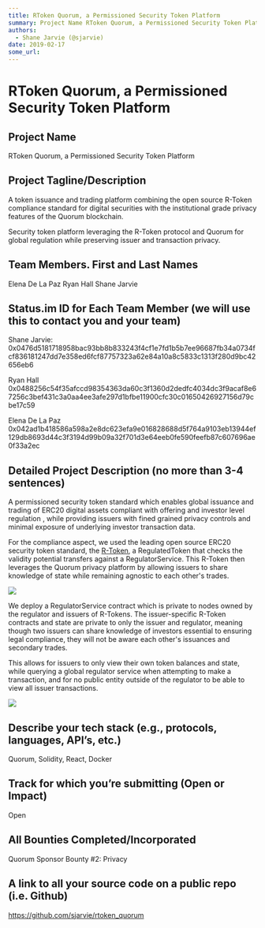 ```yaml
---
title: RToken Quorum, a Permissioned Security Token Platform
summary: Project Name RToken Quorum, a Permissioned Security Token Platform Project Tagline/Description A token issuance and trading platform combining the open source R-Token compliance standard for digital securities with the institutional grade privacy features of the Quorum blockchain. Security token platform leveraging the R-Token protocol and Quorum for global regulation while preserving issuer and transaction privacy. Team Members. First and Last Names Elena De La Paz Ryan Hall Shane Jarvie Status
authors:
  - Shane Jarvie (@sjarvie)
date: 2019-02-17
some_url: 
---
```


# RToken Quorum, a Permissioned Security Token Platform



## Project Name

RToken Quorum, a Permissioned Security Token Platform

## Project Tagline/Description

A  token issuance and trading platform combining the open source R-Token compliance standard for digital securities with the institutional grade privacy features of the Quorum blockchain.

Security token platform leveraging the R-Token protocol and Quorum for global regulation while preserving issuer and transaction privacy.  


## Team Members. First and Last Names

Elena De La Paz
Ryan Hall
Shane Jarvie


## Status.im ID for Each Team Member (we will use this to contact you and your team)

Shane Jarvie: 0x0476d5181718958bac93bb8b833243f4cf1e7fd1b5b7ee96687fb34a0734fcf836181247dd7e358ed6fcf87757323a62e84a10a8c5833c1313f280d9bc42656eb6

Ryan Hall
0x0488256c54f35afccd98354363da60c3f1360d2dedfc4034dc3f9acaf8e67256c3bef431c3a0aa4ee3afe297d1bfbe11900cfc30c01650426927156d79cbe17c59

Elena De La Paz
0x042ad1b418586a598a2e8dc623efa9e016828688d5f764a9103eb13944ef129db8693d44c3f3194d99b09a32f701d3e64eeb0fe590feefb87c607696ae0f33a2ec

## Detailed Project Description (no more than 3-4 sentences)

A permissioned security token standard which enables global issuance and trading of ERC20 digital assets compliant with offering and investor level regulation , while providing issuers with fined grained privacy controls and minimal exposure of underlying investor transaction data.

For the compliance aspect, we used the leading open source ERC20 security token standard, the [R-Token](https://harbor.com/rtokenwhitepaper.pdf), a RegulatedToken that checks the validity potential transfers against a RegulatorService. This R-Token then leverages the Quorum privacy platform by allowing issuers to share knowledge of state while remaining agnostic to each other's trades. 

![](https://api.kauri.io:443/ipfs/QmZHJkeqnYDZW2iGYdGoDqBT7E1ecaKBV9epcHUeWVc2iF)

We deploy a RegulatorService contract which is private to nodes owned by the regulator and issuers of R-Tokens. The issuer-specific R-Token contracts and state are private to only the issuer and regulator, meaning though two issuers can share knowledge of investors essential to ensuring legal compliance, they will not be aware each other's issuances and secondary trades. 

This allows for issuers to only view their own token balances and state, while querying a global regulator service when attempting to make a transaction, and for no public entity outside of the regulator to be able to view all issuer transactions. 


![](https://api.kauri.io:443/ipfs/QmRnPiwauRoD9xJ99eNMSkVkzFkFeRjYCFdjs7qJhWZvZT)


## Describe your tech stack (e.g., protocols, languages, API’s, etc.)

Quorum, Solidity,  React,  Docker

## Track for which you’re submitting (Open or Impact)

Open

## All Bounties Completed/Incorporated

Quorum Sponsor Bounty #2: Privacy

## A link to all your source code on a public repo (i.e. Github)

https://github.com/sjarvie/rtoken_quorum


